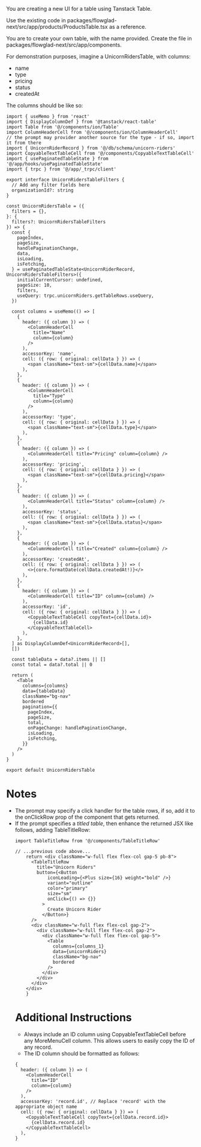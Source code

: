 You are creating a new UI for a table using Tanstack Table. 

Use the existing code in packages/flowglad-next/src/app/products/ProductsTable.tsx as a reference.

You are to create your own table, with the name provided. Create the file in packages/flowglad-next/src/app/components.

For demonstration purposes, imagine a UnicornRidersTable, with columns:
- name
- type
- pricing
- status
- createdAt

The columns should be like so:
```
import { useMemo } from 'react'
import { DisplayColumnDef } from '@tanstack/react-table'
import Table from '@/components/ion/Table'
import ColumnHeaderCell from '@/components/ion/ColumnHeaderCell'
// the prompt may provider another source for the type - if so, import it from there
import { UnicornRiderRecord } from '@/db/schema/unicorn-riders'
import CopyableTextTableCell from '@/components/CopyableTextTableCell'
import { usePaginatedTableState } from '@/app/hooks/usePaginatedTableState'
import { trpc } from '@/app/_trpc/client'

export interface UnicornRidersTableFilters {
  // Add any filter fields here
  organizationId?: string
}

const UnicornRidersTable = ({
  filters = {},
}: {
  filters?: UnicornRidersTableFilters
}) => {
  const {
    pageIndex,
    pageSize,
    handlePaginationChange,
    data,
    isLoading,
    isFetching,
  } = usePaginatedTableState<UnicornRiderRecord, UnicornRidersTableFilters>({
    initialCurrentCursor: undefined,
    pageSize: 10,
    filters,
    useQuery: trpc.unicornRiders.getTableRows.useQuery,
  })

  const columns = useMemo(() => [
    {
      header: ({ column }) => (
        <ColumnHeaderCell
          title="Name"
          column={column}
        />
      ),
      accessorKey: 'name',
      cell: ({ row: { original: cellData } }) => (
        <span className="text-sm">{cellData.name}</span>
      ),
    },
    {
      header: ({ column }) => (
        <ColumnHeaderCell
          title="Type"
          column={column}
        />
      ),
      accessorKey: 'type',
      cell: ({ row: { original: cellData } }) => (
        <span className="text-sm">{cellData.type}</span>
      ),
    },
    {
      header: ({ column }) => (
        <ColumnHeaderCell title="Pricing" column={column} />
      ),
      accessorKey: 'pricing',
      cell: ({ row: { original: cellData } }) => (
        <span className="text-sm">{cellData.pricing}</span>
      ),
    },
    {
      header: ({ column }) => (
        <ColumnHeaderCell title="Status" column={column} />
      ),
      accessorKey: 'status',
      cell: ({ row: { original: cellData } }) => (
        <span className="text-sm">{cellData.status}</span>
      ),
    },
    {
      header: ({ column }) => (
        <ColumnHeaderCell title="Created" column={column} />
      ),
      accessorKey: 'createdAt',
      cell: ({ row: { original: cellData } }) => (
        <>{core.formatDate(cellData.createdAt!)}</>
      ),
    },
    {
      header: ({ column }) => (
        <ColumnHeaderCell title="ID" column={column} />
      ),
      accessorKey: 'id',
      cell: ({ row: { original: cellData } }) => (
        <CopyableTextTableCell copyText={cellData.id}>
          {cellData.id}
        </CopyableTextTableCell>
      ),
    },
  ] as DisplayColumnDef<UnicornRiderRecord>[],
  [])

  const tableData = data?.items || []
  const total = data?.total || 0

  return (
    <Table
      columns={columns}
      data={tableData}
      className="bg-nav"
      bordered
      pagination={{
        pageIndex,
        pageSize,
        total,
        onPageChange: handlePaginationChange,
        isLoading,
        isFetching,
      }}
    />
  )
}

export default UnicornRidersTable
```

# Notes
- The prompt may specify a click handler for the table rows, if so, add it to the onClickRow prop of the <Table /> component that gets returned.
- If the prompt specifies a *titled table*, then enhance the returned JSX like follows, adding TableTitleRow:
```
import TableTitleRow from '@/components/TableTitleRow'

// ...previous code above...
    return <div className="w-full flex flex-col gap-5 pb-8">
      <TableTitleRow
        title="Unicorn Riders"
        button={<Button
            iconLeading={<Plus size={16} weight="bold" />}
            variant="outline"
            color="primary"
            size="sm"
            onClick={() => {}}
          >
            Create Unicorn Rider
          </Button>}
      />
      <div className="w-full flex flex-col gap-2">
        <div className="w-full flex flex-col gap-2">
          <div className="w-full flex flex-col gap-5">
            <Table
              columns={columns_1}
              data={unicornRiders}
              className="bg-nav"
              bordered
            />
          </div>
        </div>
      </div>
    </div>
    }
```

# Additional Instructions
- Always include an ID column using CopyableTextTableCell before any MoreMenuCell column. This allows users to easily copy the ID of any record.
- The ID column should be formatted as follows:
```
{
  header: ({ column }) => (
    <ColumnHeaderCell
      title="ID"
      column={column}
    />
  ),
  accessorKey: 'record.id', // Replace 'record' with the appropriate object name
  cell: ({ row: { original: cellData } }) => (
    <CopyableTextTableCell copyText={cellData.record.id}>
      {cellData.record.id}
    </CopyableTextTableCell>
  ),
}
```